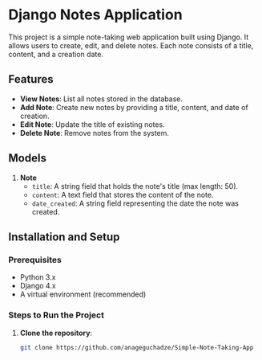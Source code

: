 # Django Notes Application

This project is a simple note-taking web application built using Django. It allows users to create, edit, and delete notes. Each note consists of a title, content, and a creation date.

## Features

- **View Notes**: List all notes stored in the database.
- **Add Note**: Create new notes by providing a title, content, and date of creation.
- **Edit Note**: Update the title of existing notes.
- **Delete Note**: Remove notes from the system.

## Models

1. **Note**
   - `title`: A string field that holds the note's title (max length: 50).
   - `content`: A text field that stores the content of the note.
   - `date_created`: A string field representing the date the note was created.

## Installation and Setup

### Prerequisites

- Python 3.x
- Django 4.x
- A virtual environment (recommended)

### Steps to Run the Project

1. **Clone the repository**:
   ```bash
   git clone https://github.com/anageguchadze/Simple-Note-Taking-App
